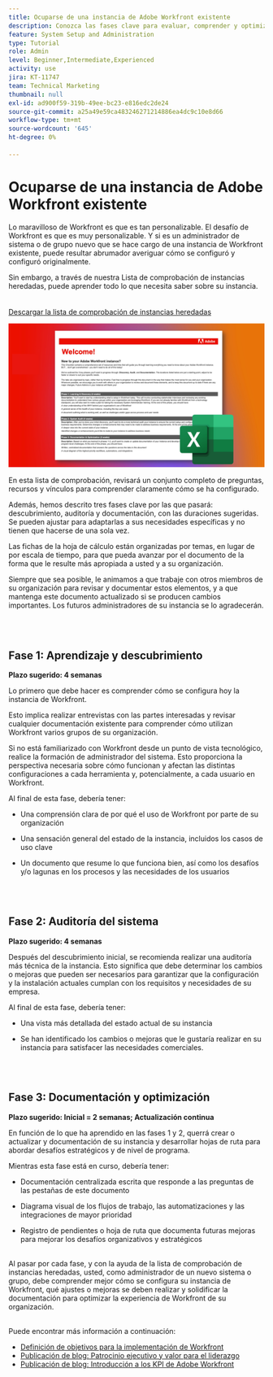 ```yaml
---
title: Ocuparse de una instancia de Adobe Workfront existente
description: Conozca las fases clave para evaluar, comprender y optimizar su instancia de Workfront como nuevo administrador de sistemas o grupos.
feature: System Setup and Administration
type: Tutorial
role: Admin
level: Beginner,Intermediate,Experienced
activity: use
jira: KT-11747
team: Technical Marketing
thumbnail: null
exl-id: ad900f59-319b-49ee-bc23-e816edc2de24
source-git-commit: a25a49e59ca483246271214886ea4dc9c10e8d66
workflow-type: tm+mt
source-wordcount: '645'
ht-degree: 0%

---
```


# Ocuparse de una instancia de Adobe Workfront existente

Lo maravilloso de Workfront es que es tan personalizable. El desafío de Workfront es que es muy personalizable. Y si es un administrador de sistema o de grupo nuevo que se hace cargo de una instancia de Workfront existente, puede resultar abrumador averiguar cómo se configuró y configuró originalmente.

Sin embargo, a través de nuestra Lista de comprobación de instancias heredadas, puede aprender todo lo que necesita saber sobre su instancia.\
<br>
</br>
<a href="assets/adobe-workfront-system-admin-playbook-inherited-instance.xlsx" class="spectrum-Button spectrum-Button--outline spectrum-Button--primary spectrum-Button--sizeM">
<span class="spectrum-Button-label has-no-wrap has-text-weight-bold">Descargar la lista de comprobación de instancias heredadas </span>
</a>

![Imagen de lista de comprobación de instancia heredada](assets/wf-inherited-instance-imagel.jpg)

En esta lista de comprobación, revisará un conjunto completo de preguntas, recursos y vínculos para comprender claramente cómo se ha configurado.

Además, hemos descrito tres fases clave por las que pasará: descubrimiento, auditoría y documentación, con las duraciones sugeridas. Se pueden ajustar para adaptarlas a sus necesidades específicas y no tienen que hacerse de una sola vez.

Las fichas de la hoja de cálculo están organizadas por temas, en lugar de por escala de tiempo, para que pueda avanzar por el documento de la forma que le resulte más apropiada a usted y a su organización.

Siempre que sea posible, le animamos a que trabaje con otros miembros de su organización para revisar y documentar estos elementos, y a que mantenga este documento actualizado si se producen cambios importantes. Los futuros administradores de su instancia se lo agradecerán.


<br>
</br>

## Fase 1: Aprendizaje y descubrimiento

<b>Plazo sugerido: 4 semanas</b>

Lo primero que debe hacer es comprender cómo se configura hoy la instancia de Workfront.

Esto implica realizar entrevistas con las partes interesadas y revisar cualquier documentación existente para comprender cómo utilizan Workfront varios grupos de su organización.

Si no está familiarizado con Workfront desde un punto de vista tecnológico, realice la formación de administrador del sistema. Esto proporciona la perspectiva necesaria sobre cómo funcionan y afectan las distintas configuraciones a cada herramienta y, potencialmente, a cada usuario en Workfront.

Al final de esta fase, debería tener:

* Una comprensión clara de por qué el uso de Workfront por parte de su organización

* Una sensación general del estado de la instancia, incluidos los casos de uso clave

* Un documento que resume lo que funciona bien, así como los desafíos y/o lagunas en los procesos y las necesidades de los usuarios
<br>
</br>

## Fase 2: Auditoría del sistema

<b>Plazo sugerido: 4 semanas </b>

Después del descubrimiento inicial, se recomienda realizar una auditoría más técnica de la instancia. Esto significa que debe determinar los cambios o mejoras que pueden ser necesarios para garantizar que la configuración y la instalación actuales cumplan con los requisitos y necesidades de su empresa.

Al final de esta fase, debería tener:

* Una vista más detallada del estado actual de su instancia

* Se han identificado los cambios o mejoras que le gustaría realizar en su instancia para satisfacer las necesidades comerciales.
<br>
</br>

## Fase 3: Documentación y optimización

<b>Plazo sugerido: Inicial = 2 semanas; Actualización continua </b>

En función de lo que ha aprendido en las fases 1 y 2, querrá crear o actualizar y documentación de su instancia y desarrollar hojas de ruta para abordar desafíos estratégicos y de nivel de programa.

Mientras esta fase está en curso, debería tener:

* Documentación centralizada escrita que responde a las preguntas de las pestañas de este documento

* Diagrama visual de los flujos de trabajo, las automatizaciones y las integraciones de mayor prioridad

* Registro de pendientes o hoja de ruta que documenta futuras mejoras para mejorar los desafíos organizativos y estratégicos

<br>
Al pasar por cada fase, y con la ayuda de la lista de comprobación de instancias heredadas, usted, como administrador de un nuevo sistema o grupo, debe comprender mejor cómo se configura su instancia de Workfront, qué ajustes o mejoras se deben realizar y solidificar la documentación para optimizar la experiencia de Workfront de su organización.

<br>
</br>

Puede encontrar más información a continuación:
* [Definición de objetivos para la implementación de Workfront](https://experienceleague.adobe.com/docs/workfront/using/administration-and-setup/get-started-administration/define-wf-goals-objectives.html?lang=en)
* [Publicación de blog: Patrocinio ejecutivo y valor para el liderazgo](https://experienceleaguecommunities.adobe.com/t5/workfront-blogs/customer-success-tips-executive-sponsorship-and-value-to/ba-p/518353)
* [Publicación de blog: Introducción a los KPI de Adobe Workfront](https://experienceleaguecommunities.adobe.com/t5/workfront-blogs/kpi-dashboards-in-the-new-workfront-experience-introduction-to/ba-p/549001)
